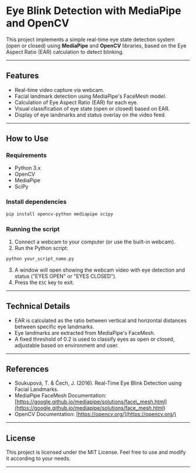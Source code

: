 # Eye Blink Detection with MediaPipe and OpenCV

This project implements a simple real-time eye state detection system (open or closed) using **MediaPipe** and **OpenCV** libraries, based on the Eye Aspect Ratio (EAR) calculation to detect blinking.

---

## Features

- Real-time video capture via webcam.
- Facial landmark detection using MediaPipe's FaceMesh model.
- Calculation of Eye Aspect Ratio (EAR) for each eye.
- Visual classification of eye state (open or closed) based on EAR.
- Display of eye landmarks and status overlay on the video feed.

---

## How to Use

### Requirements

- Python 3.x
- OpenCV
- MediaPipe
- SciPy

### Install dependencies

```bash
pip install opencv-python mediapipe scipy
````

### Running the script

1. Connect a webcam to your computer (or use the built-in webcam).
2. Run the Python script:

```bash
python your_script_name.py
```

3. A window will open showing the webcam video with eye detection and status ("EYES OPEN" or "EYES CLOSED").
4. Press the `ESC` key to exit.

---

## Technical Details

* EAR is calculated as the ratio between vertical and horizontal distances between specific eye landmarks.
* Eye landmarks are extracted from MediaPipe's FaceMesh.
* A fixed threshold of 0.2 is used to classify eyes as open or closed, adjustable based on environment and user.

---

## References

* Soukupová, T. & Čech, J. (2016). Real-Time Eye Blink Detection using Facial Landmarks.
* MediaPipe FaceMesh Documentation: [https://google.github.io/mediapipe/solutions/face\_mesh.html](https://google.github.io/mediapipe/solutions/face_mesh.html)
* OpenCV Documentation: [https://opencv.org/](https://opencv.org/)

---

## License

This project is licensed under the MIT License. Feel free to use and modify it according to your needs.

---




